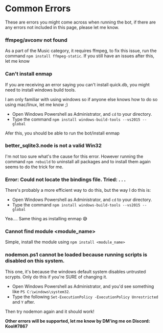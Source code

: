 
# Common Errors

These are errors you might come across when running the bot, if there are any errors not included in this page, please let me know.

### ffmpeg/avconv not found

As a part of the Music category, it requires ffmpeg, to fix this issue, run the command `npm install ffmpeg-static`.
If you still have an issues after this, let me know

### Can't install enmap
If you are receiving an error saying you can't install quick.db, you might need to install windows build tools.

I am only familiar with using windows so if anyone else knows how to do so using mac/linux, let me know ;)

- Open Windows Powershell as Administrator, and `cd` to your directory. 
- Type the command `npm install windows-build-tools --vs2015 --global`

Afer this, you should be able to run the bot/install enmap

### better_sqlite3.node is not a valid Win32

I'm not too sure what's the cause for this error. 
However running the command `npm rebuild` to uninstall all packages and to install them again seems to do the trick for me.

### Error: Could not locate the bindings file. Tried: . . .

There's probably a more efficient way to do this, but the way I do this is:

- Open Windows Powershell as Administrator, and `cd` to your directory. 
- Type the command `npm install windows-build-tools --vs2015 --global`

Yea.... Same thing as installing enmap 😅

### Cannot find module <module_name>

Simple, install the module using `npm install <module_name>`

### nodemon.ps1 cannot be loaded because running scripts is disabled on this system.

This one, it's because the windows default system disables untrusted scrypts.
Only do this if you're SURE of changing it.

- Open Windows Powershell as Administrator, and you'd see something like `PS C:\windows\system32`.
- Type the following `Set-ExecutionPolicy -ExecutionPolicy Unrestricted` and `Y` after.

Then try nodemon again and it should work!

**Other errors will be supported, let me know by DM'ing me on Discord: Kool#7867**
